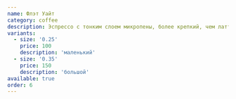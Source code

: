 ```yaml
---
name: Флэт Уайт
category: coffee
description: Эспрессо с тонким слоем микропены, более крепкий, чем латте.
variants:
  - size: '0.25'
    price: 100
    description: 'маленький'
  - size: '0.35'
    price: 150
    description: 'большой'
available: true
order: 6
---
```

